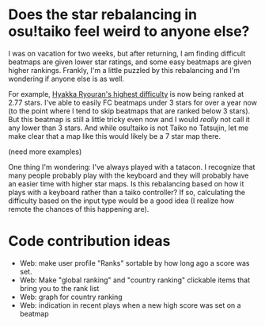 # Does the star rebalancing in osu!taiko feel weird to anyone else?

I was on vacation for two weeks, but after returning, I am finding difficult beatmaps are given lower star ratings, and some easy beatmaps are given higher rankings. Frankly, I'm a little puzzled by this rebalancing and I'm wondering if anyone else is as well.

For example, [Hyakka Ryouran's highest difficulty](https://osu.ppy.sh/beatmapsets/73451#taiko/271616) is now being ranked at 2.77 stars. I've able to easily FC beatmaps under 3 stars for over a year now (to the point where I tend to skip beatmaps that are ranked below 3 stars). But this beatmap is still a little tricky even now and I would *really* not call it any lower than 3 stars. And while osu!taiko is not Taiko no Tatsujin, let me make clear that a map like this would likely be a 7 star map there.

(need more examples)

One thing I'm wondering: I've always played with a tatacon. I recognize that many people probably play with the keyboard and they will probably have an easier time with higher star maps. Is this rebalancing based on how it plays with a keyboard rather than a taiko controller? If so, calculating the difficulty based on the input type would be a good idea (I realize how remote the chances of this happening are).



# Code contribution ideas

* Web: make user profile "Ranks" sortable by how long ago a score was set.
* Web: Make "global ranking" and "country ranking" clickable items that bring you to the rank list
* Web: graph for country ranking
* Web: indication in recent plays when a new high score was set on a beatmap
